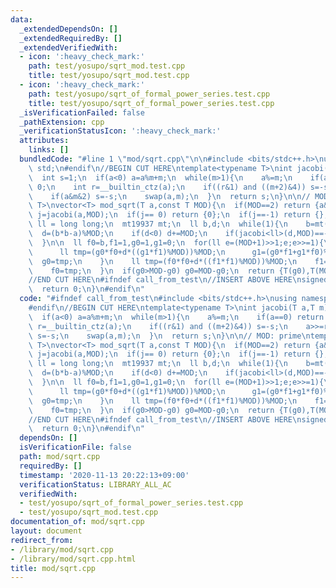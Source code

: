 ```yaml
---
data:
  _extendedDependsOn: []
  _extendedRequiredBy: []
  _extendedVerifiedWith:
  - icon: ':heavy_check_mark:'
    path: test/yosupo/sqrt_mod.test.cpp
    title: test/yosupo/sqrt_mod.test.cpp
  - icon: ':heavy_check_mark:'
    path: test/yosupo/sqrt_of_formal_power_series.test.cpp
    title: test/yosupo/sqrt_of_formal_power_series.test.cpp
  _isVerificationFailed: false
  _pathExtension: cpp
  _verificationStatusIcon: ':heavy_check_mark:'
  attributes:
    links: []
  bundledCode: "#line 1 \"mod/sqrt.cpp\"\n\n#include <bits/stdc++.h>\nusing namespace\
    \ std;\n#endif\n//BEGIN CUT HERE\ntemplate<typename T>\nint jacobi(T a,T m){\n\
    \  int s=1;\n  if(a<0) a=a%m+m;\n  while(m>1){\n    a%=m;\n    if(a==0) return\
    \ 0;\n    int r=__builtin_ctz(a);\n    if((r&1) and ((m+2)&4)) s=-s;\n    a>>=r;\n\
    \    if(a&m&2) s=-s;\n    swap(a,m);\n  }\n  return s;\n}\n\n// MOD: prime\ntemplate<typename\
    \ T>\nvector<T> mod_sqrt(T a,const T MOD){\n  if(MOD==2) return {a&1};\n  int\
    \ j=jacobi(a,MOD);\n  if(j== 0) return {0};\n  if(j==-1) return {};\n\n  using\
    \ ll = long long;\n  mt19937 mt;\n  ll b,d;\n  while(1){\n    b=mt()%MOD;\n  \
    \  d=(b*b-a)%MOD;\n    if(d<0) d+=MOD;\n    if(jacobi<ll>(d,MOD)==-1) break;\n\
    \  }\n\n  ll f0=b,f1=1,g0=1,g1=0;\n  for(ll e=(MOD+1)>>1;e;e>>=1){\n    if(e&1){\n\
    \      ll tmp=(g0*f0+d*((g1*f1)%MOD))%MOD;\n      g1=(g0*f1+g1*f0)%MOD;\n    \
    \  g0=tmp;\n    }\n    ll tmp=(f0*f0+d*((f1*f1)%MOD))%MOD;\n    f1=(2*f0*f1)%MOD;\n\
    \    f0=tmp;\n  }\n  if(g0>MOD-g0) g0=MOD-g0;\n  return {T(g0),T(MOD-g0)};\n}\n\
    //END CUT HERE\n#ifndef call_from_test\n//INSERT ABOVE HERE\nsigned main(){\n\
    \  return 0;\n}\n#endif\n"
  code: "#ifndef call_from_test\n#include <bits/stdc++.h>\nusing namespace std;\n\
    #endif\n//BEGIN CUT HERE\ntemplate<typename T>\nint jacobi(T a,T m){\n  int s=1;\n\
    \  if(a<0) a=a%m+m;\n  while(m>1){\n    a%=m;\n    if(a==0) return 0;\n    int\
    \ r=__builtin_ctz(a);\n    if((r&1) and ((m+2)&4)) s=-s;\n    a>>=r;\n    if(a&m&2)\
    \ s=-s;\n    swap(a,m);\n  }\n  return s;\n}\n\n// MOD: prime\ntemplate<typename\
    \ T>\nvector<T> mod_sqrt(T a,const T MOD){\n  if(MOD==2) return {a&1};\n  int\
    \ j=jacobi(a,MOD);\n  if(j== 0) return {0};\n  if(j==-1) return {};\n\n  using\
    \ ll = long long;\n  mt19937 mt;\n  ll b,d;\n  while(1){\n    b=mt()%MOD;\n  \
    \  d=(b*b-a)%MOD;\n    if(d<0) d+=MOD;\n    if(jacobi<ll>(d,MOD)==-1) break;\n\
    \  }\n\n  ll f0=b,f1=1,g0=1,g1=0;\n  for(ll e=(MOD+1)>>1;e;e>>=1){\n    if(e&1){\n\
    \      ll tmp=(g0*f0+d*((g1*f1)%MOD))%MOD;\n      g1=(g0*f1+g1*f0)%MOD;\n    \
    \  g0=tmp;\n    }\n    ll tmp=(f0*f0+d*((f1*f1)%MOD))%MOD;\n    f1=(2*f0*f1)%MOD;\n\
    \    f0=tmp;\n  }\n  if(g0>MOD-g0) g0=MOD-g0;\n  return {T(g0),T(MOD-g0)};\n}\n\
    //END CUT HERE\n#ifndef call_from_test\n//INSERT ABOVE HERE\nsigned main(){\n\
    \  return 0;\n}\n#endif\n"
  dependsOn: []
  isVerificationFile: false
  path: mod/sqrt.cpp
  requiredBy: []
  timestamp: '2020-11-13 20:22:13+09:00'
  verificationStatus: LIBRARY_ALL_AC
  verifiedWith:
  - test/yosupo/sqrt_of_formal_power_series.test.cpp
  - test/yosupo/sqrt_mod.test.cpp
documentation_of: mod/sqrt.cpp
layout: document
redirect_from:
- /library/mod/sqrt.cpp
- /library/mod/sqrt.cpp.html
title: mod/sqrt.cpp
---
```

